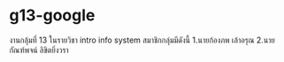 # g13-google

งานกลุ้มที่ 13 ในรายวิชา intro info system
สมาชิกกลุ่มมีดังนี้
1.นายก้องภพ  เล้าอรุณ
2.นายกัณฑ์พจน์ ลิขิตยิ่งวรา
